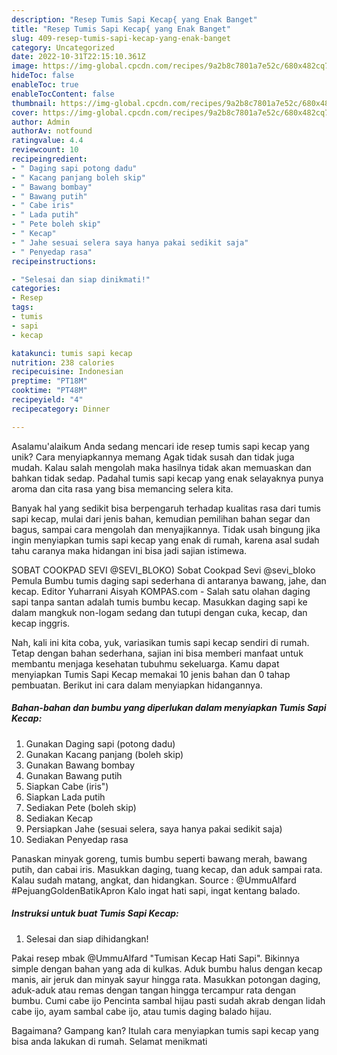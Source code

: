 ```yaml
---
description: "Resep Tumis Sapi Kecap{ yang Enak Banget"
title: "Resep Tumis Sapi Kecap{ yang Enak Banget"
slug: 409-resep-tumis-sapi-kecap-yang-enak-banget
category: Uncategorized
date: 2022-10-31T22:15:10.361Z
image: https://img-global.cpcdn.com/recipes/9a2b8c7801a7e52c/680x482cq70/tumis-sapi-kecap-foto-resep-utama.jpg
hideToc: false
enableToc: true
enableTocContent: false
thumbnail: https://img-global.cpcdn.com/recipes/9a2b8c7801a7e52c/680x482cq70/tumis-sapi-kecap-foto-resep-utama.jpg
cover: https://img-global.cpcdn.com/recipes/9a2b8c7801a7e52c/680x482cq70/tumis-sapi-kecap-foto-resep-utama.jpg
author: Admin
authorAv: notfound
ratingvalue: 4.4
reviewcount: 10
recipeingredient:
- " Daging sapi potong dadu"
- " Kacang panjang boleh skip"
- " Bawang bombay"
- " Bawang putih"
- " Cabe iris"
- " Lada putih"
- " Pete boleh skip"
- " Kecap"
- " Jahe sesuai selera saya hanya pakai sedikit saja"
- " Penyedap rasa"
recipeinstructions:

- "Selesai dan siap dinikmati!"
categories:
- Resep
tags:
- tumis
- sapi
- kecap

katakunci: tumis sapi kecap 
nutrition: 238 calories
recipecuisine: Indonesian
preptime: "PT18M"
cooktime: "PT48M"
recipeyield: "4"
recipecategory: Dinner

---
```



Asalamu'alaikum Anda sedang mencari ide resep tumis sapi kecap yang unik? Cara menyiapkannya memang Agak tidak susah dan tidak juga mudah. Kalau salah mengolah maka hasilnya tidak akan memuaskan dan bahkan tidak sedap. Padahal tumis sapi kecap yang enak selayaknya punya aroma dan cita rasa yang bisa memancing selera kita.


Banyak hal yang sedikit bisa berpengaruh terhadap kualitas rasa dari tumis sapi kecap, mulai dari jenis bahan, kemudian pemilihan bahan segar dan bagus, sampai cara mengolah dan menyajikannya. Tidak usah bingung jika ingin menyiapkan tumis sapi kecap yang enak di rumah, karena asal sudah tahu caranya maka hidangan ini bisa jadi sajian istimewa.

SOBAT COOKPAD SEVI @SEVI_BLOKO) Sobat Cookpad Sevi @sevi_bloko Pemula Bumbu tumis daging sapi sederhana di antaranya bawang, jahe, dan kecap. Editor Yuharrani Aisyah KOMPAS.com - Salah satu olahan daging sapi tanpa santan adalah tumis bumbu kecap. Masukkan daging sapi ke dalam mangkuk non-logam sedang dan tutupi dengan cuka, kecap, dan kecap inggris.


Nah, kali ini kita coba, yuk, variasikan tumis sapi kecap sendiri di rumah. Tetap dengan bahan sederhana, sajian ini bisa memberi manfaat untuk membantu menjaga kesehatan tubuhmu sekeluarga. Kamu dapat menyiapkan Tumis Sapi Kecap memakai 10 jenis bahan dan 0 tahap pembuatan. Berikut ini cara dalam menyiapkan hidangannya.

<!--inarticleads1-->

##### Bahan-bahan dan bumbu yang diperlukan dalam menyiapkan Tumis Sapi Kecap:

1. Gunakan  Daging sapi (potong dadu)
1. Gunakan  Kacang panjang (boleh skip)
1. Gunakan  Bawang bombay
1. Gunakan  Bawang putih
1. Siapkan  Cabe (iris&#34;)
1. Siapkan  Lada putih
1. Sediakan  Pete (boleh skip)
1. Sediakan  Kecap
1. Persiapkan  Jahe (sesuai selera, saya hanya pakai sedikit saja)
1. Sediakan  Penyedap rasa


Panaskan minyak goreng, tumis bumbu seperti bawang merah, bawang putih, dan cabai iris. Masukkan daging, tuang kecap, dan aduk sampai rata. Kalau sudah matang, angkat, dan hidangkan. Source : @UmmuAlfard #PejuangGoldenBatikApron Kalo ingat hati sapi, ingat kentang balado. 

<!--inarticleads2-->

##### Instruksi untuk buat Tumis Sapi Kecap:


1. Selesai dan siap dihidangkan!

Pakai resep mbak @UmmuAlfard &#34;Tumisan Kecap Hati Sapi&#34;. Bikinnya simple dengan bahan yang ada di kulkas. Aduk bumbu halus dengan kecap manis, air jeruk dan minyak sayur hingga rata. Masukkan potongan daging, aduk-aduk atau remas dengan tangan hingga tercampur rata dengan bumbu. Cumi cabe ijo Pencinta sambal hijau pasti sudah akrab dengan lidah cabe ijo, ayam sambal cabe ijo, atau tumis daging balado hijau. 

Bagaimana? Gampang kan? Itulah cara menyiapkan tumis sapi kecap yang bisa anda lakukan di rumah. Selamat menikmati
